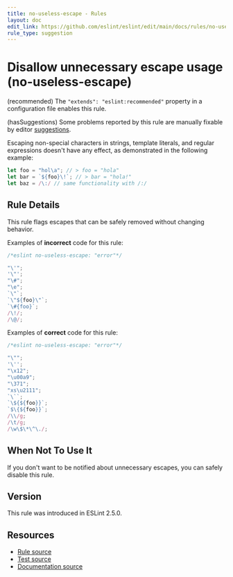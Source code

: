 ```yaml
---
title: no-useless-escape - Rules
layout: doc
edit_link: https://github.com/eslint/eslint/edit/main/docs/rules/no-useless-escape.md
rule_type: suggestion
---
```

<!-- Note: No pull requests accepted for this file. See README.md in the root directory for details. -->

# Disallow unnecessary escape usage (no-useless-escape)

(recommended) The `"extends": "eslint:recommended"` property in a configuration file enables this rule.

(hasSuggestions) Some problems reported by this rule are manually fixable by editor [suggestions](../developer-guide/working-with-rules#providing-suggestions).

Escaping non-special characters in strings, template literals, and regular expressions doesn't have any effect, as demonstrated in the following example:

```js
let foo = "hol\a"; // > foo = "hola"
let bar = `${foo}\!`; // > bar = "hola!"
let baz = /\:/ // same functionality with /:/
```

## Rule Details

This rule flags escapes that can be safely removed without changing behavior.

Examples of **incorrect** code for this rule:

```js
/*eslint no-useless-escape: "error"*/

"\'";
'\"';
"\#";
"\e";
`\"`;
`\"${foo}\"`;
`\#{foo}`;
/\!/;
/\@/;

```

Examples of **correct** code for this rule:

```js
/*eslint no-useless-escape: "error"*/

"\"";
'\'';
"\x12";
"\u00a9";
"\371";
"xs\u2111";
`\``;
`\${${foo}}`;
`$\{${foo}}`;
/\\/g;
/\t/g;
/\w\$\*\^\./;

```

## When Not To Use It

If you don't want to be notified about unnecessary escapes, you can safely disable this rule.

## Version

This rule was introduced in ESLint 2.5.0.

## Resources

* [Rule source](https://github.com/eslint/eslint/tree/HEAD/lib/rules/no-useless-escape.js)
* [Test source](https://github.com/eslint/eslint/tree/HEAD/tests/lib/rules/no-useless-escape.js)
* [Documentation source](https://github.com/eslint/eslint/tree/HEAD/docs/rules/no-useless-escape.md)
